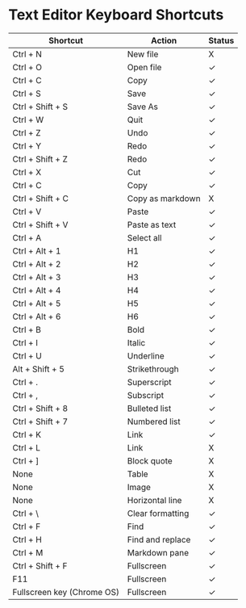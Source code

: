 # Text Editor Keyboard Shortcuts

| Shortcut | Action | Status |
| --- | --- | --- |
| Ctrl + N | New file | X |
| Ctrl + O | Open file | ✓ |
| Ctrl + C | Copy | ✓ |
| Ctrl + S | Save | ✓ |
| Ctrl + Shift + S | Save As | ✓ |
| Ctrl + W | Quit | ✓ |
| Ctrl + Z | Undo | ✓ |
| Ctrl + Y | Redo | ✓ |
| Ctrl + Shift + Z | Redo | ✓ |
| Ctrl + X | Cut | ✓ |
| Ctrl + C | Copy | ✓ |
| Ctrl + Shift + C | Copy as markdown | X |
| Ctrl + V | Paste | ✓ |
| Ctrl + Shift + V | Paste as text | ✓ |
| Ctrl + A | Select all | ✓ |
| Ctrl + Alt + 1 | H1 | ✓ |
| Ctrl + Alt + 2 | H2 | ✓ |
| Ctrl + Alt + 3 | H3 | ✓ |
| Ctrl + Alt + 4 | H4 | ✓ |
| Ctrl + Alt + 5 | H5 | ✓ |
| Ctrl + Alt + 6 | H6 | ✓ |
| Ctrl + B | Bold | ✓ |
| Ctrl + I | Italic | ✓ |
| Ctrl + U | Underline | ✓ |
| Alt + Shift + 5 | Strikethrough | ✓ |
| Ctrl + . | Superscript | ✓ |
| Ctrl + , | Subscript | ✓ |
| Ctrl + Shift + 8 | Bulleted list | ✓ |
| Ctrl + Shift + 7 | Numbered list | ✓ |
| Ctrl + K | Link | ✓ |
| Ctrl + L | Link | X |
| Ctrl + ] | Block quote | X |
| None | Table | X |
| None | Image | X |
| None | Horizontal line | X |
| Ctrl + \ | Clear formatting | ✓ |
| Ctrl + F | Find | ✓ |
| Ctrl + H | Find and replace | ✓ |
| Ctrl + M | Markdown pane | ✓ |
| Ctrl + Shift + F | Fullscreen | ✓ |
| F11 | Fullscreen | ✓ |
| Fullscreen key (Chrome OS) | Fullscreen | ✓ |

